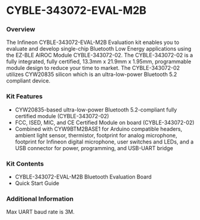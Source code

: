 # CYBLE-343072-EVAL-M2B

### Overview

The Infineon CYBLE-343072-EVAL-M2B Evaluation kit enables you to evaluate and develop single-chip Bluetooth Low Energy applications using the EZ-BLE AIROC Module CYBLE-343072-02. The CYBLE-343072-02 is a fully integrated, fully certified, 13.3mm x 21.9mm x 1.95mm, programmable module design to reduce your time to market. The CYBLE-343072-02 utilizes CYW20835 silicon which is an ultra-low-power Bluetooth 5.2 compliant device.

### Kit Features

* CYW20835-based ultra-low-power Bluetooth 5.2-compliant fully certified module (CYBLE-343072-02)
* FCC, ISED, MIC, and CE Certified Module on board (CYBLE-343072-02)
* Combined with CYW9BTM2BASE1 for Arduino compatible headers, ambient light sensor, thermistor, footprint for analog microphone, footprint for Infineon digital microphone, user switches and LEDs, and a USB connector for power, programming, and USB-UART bridge

### Kit Contents

* CYBLE-343072-EVAL-M2B Bluetooth Evaluation Board
* Quick Start Guide

### Additional Information

Max UART baud rate is 3M.
